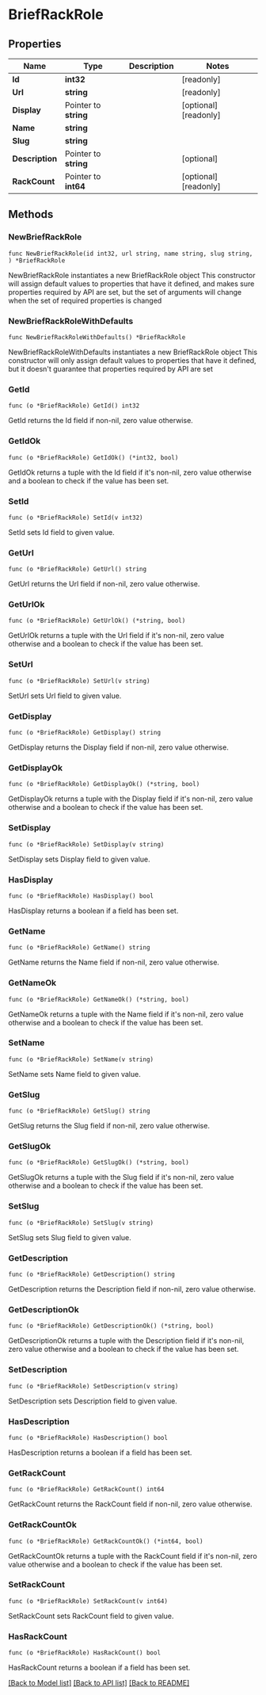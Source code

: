 # BriefRackRole

## Properties

Name | Type | Description | Notes
------------ | ------------- | ------------- | -------------
**Id** | **int32** |  | [readonly] 
**Url** | **string** |  | [readonly] 
**Display** | Pointer to **string** |  | [optional] [readonly] 
**Name** | **string** |  | 
**Slug** | **string** |  | 
**Description** | Pointer to **string** |  | [optional] 
**RackCount** | Pointer to **int64** |  | [optional] [readonly] 

## Methods

### NewBriefRackRole

`func NewBriefRackRole(id int32, url string, name string, slug string, ) *BriefRackRole`

NewBriefRackRole instantiates a new BriefRackRole object
This constructor will assign default values to properties that have it defined,
and makes sure properties required by API are set, but the set of arguments
will change when the set of required properties is changed

### NewBriefRackRoleWithDefaults

`func NewBriefRackRoleWithDefaults() *BriefRackRole`

NewBriefRackRoleWithDefaults instantiates a new BriefRackRole object
This constructor will only assign default values to properties that have it defined,
but it doesn't guarantee that properties required by API are set

### GetId

`func (o *BriefRackRole) GetId() int32`

GetId returns the Id field if non-nil, zero value otherwise.

### GetIdOk

`func (o *BriefRackRole) GetIdOk() (*int32, bool)`

GetIdOk returns a tuple with the Id field if it's non-nil, zero value otherwise
and a boolean to check if the value has been set.

### SetId

`func (o *BriefRackRole) SetId(v int32)`

SetId sets Id field to given value.


### GetUrl

`func (o *BriefRackRole) GetUrl() string`

GetUrl returns the Url field if non-nil, zero value otherwise.

### GetUrlOk

`func (o *BriefRackRole) GetUrlOk() (*string, bool)`

GetUrlOk returns a tuple with the Url field if it's non-nil, zero value otherwise
and a boolean to check if the value has been set.

### SetUrl

`func (o *BriefRackRole) SetUrl(v string)`

SetUrl sets Url field to given value.


### GetDisplay

`func (o *BriefRackRole) GetDisplay() string`

GetDisplay returns the Display field if non-nil, zero value otherwise.

### GetDisplayOk

`func (o *BriefRackRole) GetDisplayOk() (*string, bool)`

GetDisplayOk returns a tuple with the Display field if it's non-nil, zero value otherwise
and a boolean to check if the value has been set.

### SetDisplay

`func (o *BriefRackRole) SetDisplay(v string)`

SetDisplay sets Display field to given value.

### HasDisplay

`func (o *BriefRackRole) HasDisplay() bool`

HasDisplay returns a boolean if a field has been set.

### GetName

`func (o *BriefRackRole) GetName() string`

GetName returns the Name field if non-nil, zero value otherwise.

### GetNameOk

`func (o *BriefRackRole) GetNameOk() (*string, bool)`

GetNameOk returns a tuple with the Name field if it's non-nil, zero value otherwise
and a boolean to check if the value has been set.

### SetName

`func (o *BriefRackRole) SetName(v string)`

SetName sets Name field to given value.


### GetSlug

`func (o *BriefRackRole) GetSlug() string`

GetSlug returns the Slug field if non-nil, zero value otherwise.

### GetSlugOk

`func (o *BriefRackRole) GetSlugOk() (*string, bool)`

GetSlugOk returns a tuple with the Slug field if it's non-nil, zero value otherwise
and a boolean to check if the value has been set.

### SetSlug

`func (o *BriefRackRole) SetSlug(v string)`

SetSlug sets Slug field to given value.


### GetDescription

`func (o *BriefRackRole) GetDescription() string`

GetDescription returns the Description field if non-nil, zero value otherwise.

### GetDescriptionOk

`func (o *BriefRackRole) GetDescriptionOk() (*string, bool)`

GetDescriptionOk returns a tuple with the Description field if it's non-nil, zero value otherwise
and a boolean to check if the value has been set.

### SetDescription

`func (o *BriefRackRole) SetDescription(v string)`

SetDescription sets Description field to given value.

### HasDescription

`func (o *BriefRackRole) HasDescription() bool`

HasDescription returns a boolean if a field has been set.

### GetRackCount

`func (o *BriefRackRole) GetRackCount() int64`

GetRackCount returns the RackCount field if non-nil, zero value otherwise.

### GetRackCountOk

`func (o *BriefRackRole) GetRackCountOk() (*int64, bool)`

GetRackCountOk returns a tuple with the RackCount field if it's non-nil, zero value otherwise
and a boolean to check if the value has been set.

### SetRackCount

`func (o *BriefRackRole) SetRackCount(v int64)`

SetRackCount sets RackCount field to given value.

### HasRackCount

`func (o *BriefRackRole) HasRackCount() bool`

HasRackCount returns a boolean if a field has been set.


[[Back to Model list]](../README.md#documentation-for-models) [[Back to API list]](../README.md#documentation-for-api-endpoints) [[Back to README]](../README.md)


